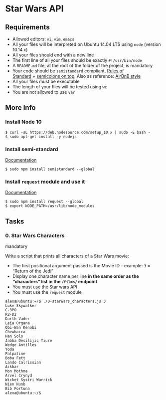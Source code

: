 # Star Wars API

## Requirements

- Allowed editors: `vi`, `vim`, `emacs`
- All your files will be interpreted on Ubuntu 14.04 LTS using `node` (version 10.14.x)
- All your files should end with a new line
- The first line of all your files should be exactly `#!/usr/bin/node`
- A `README.md` file, at the root of the folder of the project, is mandatory
- Your code should be `semistandard` compliant. [Rules of Standard](https://intranet.hbtn.io/rltoken/a_-JUY7U-raFrkWWqUYnTg "Rules of Standard") + [semicolons on top](https://intranet.hbtn.io/rltoken/fVMR90inNe58a0NEksB4gQ "semicolons on top"). Also as reference: [AirBnB style](https://intranet.hbtn.io/rltoken/zaOEoMbNJXHqlH5YqNx4Kg "AirBnB style")
- All your files must be executable
- The length of your files will be tested using `wc`
- You are not allowed to use `var`

## More Info

### Install Node 10

```
$ curl -sL https://deb.nodesource.com/setup_10.x | sudo -E bash -
$ sudo apt-get install -y nodejs
```

### Install semi-standard

[Documentation](https://intranet.hbtn.io/rltoken/fVMR90inNe58a0NEksB4gQ "Documentation")

```
$ sudo npm install semistandard --global
```

### Install `request` module and use it

[Documentation](https://intranet.hbtn.io/rltoken/w9hNGjGRL6LR-FK9aE-Eqg "Documentation")

```
$ sudo npm install request --global
$ export NODE_PATH=/usr/lib/node_modules
```

## Tasks

### 0. Star Wars Characters

mandatory

Write a script that prints all characters of a Star Wars movie:

- The first positional argument passed is the Movie ID - example: `3` = “Return of the Jedi”
- Display one character name per line **in the same order as the “characters” list in the `/films/` endpoint**
- You must use the [Star wars API](https://intranet.hbtn.io/rltoken/JC6IIW1wGzUGbEWQdaPR9w "Star wars API")
- You must use the `request` module

```
alexa@ubuntu:~/$ ./0-starwars_characters.js 3
Luke Skywalker
C-3PO
R2-D2
Darth Vader
Leia Organa
Obi-Wan Kenobi
Chewbacca
Han Solo
Jabba Desilijic Tiure
Wedge Antilles
Yoda
Palpatine
Boba Fett
Lando Calrissian
Ackbar
Mon Mothma
Arvel Crynyd
Wicket Systri Warrick
Nien Nunb
Bib Fortuna
alexa@ubuntu:~/$ 
```
